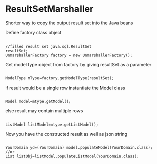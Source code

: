ResultSetMarshaller
=======================

Shorter way to copy the output result set into the Java beans

<p>Define factory class object<br/>
<pre><code>
//filled result set java.sql.ResultSet 
resultSet; 
UnmarshallerFactory factory = new UnmarshallerFactory();
</code></pre>
Get model type object from factory by giving resultSet as a parameter
<pre><code>
ModelType mType=factory.getModelType(resultSet);
</code></pre>

if result would be a single row instantiate the Model class 
<pre><code>
Model model=mtype.getModel();
</code></pre>
else result may contain multiple rows 
<pre><code>
ListModel listModel=mtype.getListModel();
</code></pre>
Now you have the constructed result as well as  json string
<pre><code>
YourDomain yd=(YourDomain) model.populateModel(YourDomain.class);
//or
List<Object> listObj=listModel.populateListModel(YourDomain.class);
</code></pre>
</p>





